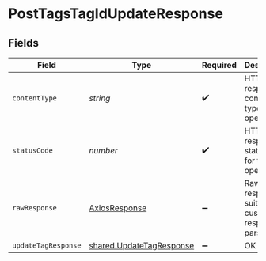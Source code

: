 # PostTagsTagIdUpdateResponse


## Fields

| Field                                                                       | Type                                                                        | Required                                                                    | Description                                                                 |
| --------------------------------------------------------------------------- | --------------------------------------------------------------------------- | --------------------------------------------------------------------------- | --------------------------------------------------------------------------- |
| `contentType`                                                               | *string*                                                                    | :heavy_check_mark:                                                          | HTTP response content type for this operation                               |
| `statusCode`                                                                | *number*                                                                    | :heavy_check_mark:                                                          | HTTP response status code for this operation                                |
| `rawResponse`                                                               | [AxiosResponse](https://axios-http.com/docs/res_schema)                     | :heavy_minus_sign:                                                          | Raw HTTP response; suitable for custom response parsing                     |
| `updateTagResponse`                                                         | [shared.UpdateTagResponse](../../../sdk/models/shared/updatetagresponse.md) | :heavy_minus_sign:                                                          | OK                                                                          |